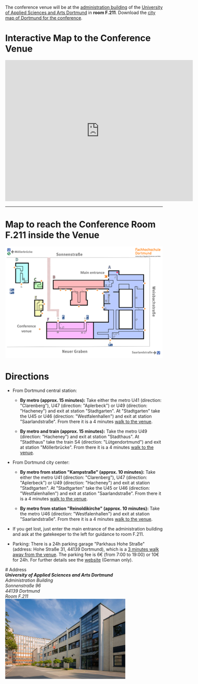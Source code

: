 The conference venue will be at the <a href="#address">administration building</a> of the [University of Applied Sciences and Arts Dortmund](https://www.fh-dortmund.de/en/) in <strong>room F.211</strong>. Download the [city map of Dortmund for the conference](../subpages/map/ms2019-city_map.pdf).

# Interactive Map to the Conference Venue
<div class="row">
<div class="text-center">
  <iframe src="https://www.google.com/maps/embed?pb=!1m18!1m12!1m3!1d2483.3825485155016!2d7.455289015624962!3d51.506197352793386!2m3!1f0!2f0!3f0!3m2!1i1024!2i768!4f13.1!3m3!1m2!1s0x47b919dc1ec5f671%3A0x291fa0ce0f667a2c!2sSonnenstra%C3%9Fe+96%2C+44139+Dortmund!5e0!3m2!1sde!2sde!4v1531929071125" width="600" height="450" frameborder="0" style="border:0" allowfullscreen></iframe>
</div>
</div>

<hr/>

# Map to reach the Conference Room F.211 inside the Venue
<div class="row">
<div class="text-center">
    <img src="/assets/images/sonnenstrasse_map.png" alt="">
</div>
</div>

# Directions

  * From Dortmund central station:

    * **By metro (approx. 15 minutes):** Take either the metro U41 (direction: "Clarenberg"), U47 (direction: "Aplerbeck") or U49 (direction: "Hacheney") and exit at station "Stadtgarten". At "Stadtgarten" take the U45 or U46 (direction: "Westfalenhallen") and exit at station "Saarlandstraße". From there it is a 4 minutes [walk to the venue](https://www.google.de/maps/dir/Saarlandstra%C3%9Fe,+44139+Dortmund/Sonnenstra%C3%9Fe+96,+Dortmund/@51.5058772,7.4566786,17z/data=!3m1!4b1!4m14!4m13!1m5!1m1!1s0x47b919dec173ab39:0xad909bc0dc137fce!2m2!1d7.4598375!2d51.50552!1m5!1m1!1s0x47b919dc215e6cab:0xb28503c3b9ea2dd7!2m2!1d7.4575604!2d51.5065031!3e2).

    * **By metro and train (approx. 15 minutes):** Take the metro U49 (direction: "Hacheney") and exit at station "Stadthaus". At "Stadthaus" take the train S4 (direction: "Lütgendortmund") and exit at station "Möllerbrücke". From there it is a 4 minutes [walk to the venue](https://www.google.de/maps/dir/M%C3%B6llerbr%C3%BCcke,+Dortmund/Sonnenstra%C3%9Fe+96,+Dortmund/@51.506795,7.4535036,18z/data=!3m1!4b1!4m14!4m13!1m5!1m1!1s0x47b919dcd31b5935:0xe8ae5759881d7f84!2m2!1d7.451622!2d51.507087!1m5!1m1!1s0x47b919dc215e6cab:0xb28503c3b9ea2dd7!2m2!1d7.4575604!2d51.5065031!3e2).

  * From Dortmund city center:
    * **By metro from station "Kampstraße" (approx. 10 minutes):** Take either the metro U41 (direction: "Clarenberg"), U47 (direction: "Aplerbeck") or U49 (direction: "Hacheney") and exit at station "Stadtgarten". At "Stadtgarten" take the U45 or U46 (direction: "Westfalenhallen") and exit at station "Saarlandstraße". From there it is a 4 minutes [walk to the venue](https://www.google.de/maps/dir/Saarlandstra%C3%9Fe,+44139+Dortmund/Sonnenstra%C3%9Fe+96,+Dortmund/@51.5058772,7.4566786,17z/data=!3m1!4b1!4m14!4m13!1m5!1m1!1s0x47b919dec173ab39:0xad909bc0dc137fce!2m2!1d7.4598375!2d51.50552!1m5!1m1!1s0x47b919dc215e6cab:0xb28503c3b9ea2dd7!2m2!1d7.4575604!2d51.5065031!3e2).

    * **By metro from station "Reinoldikirche" (approx. 10 minutes):** Take the metro U46 (direction: "Westfalenhallen") and exit at station "Saarlandstraße". From there it is a 4 minutes [walk to the venue](https://www.google.de/maps/dir/Saarlandstra%C3%9Fe,+44139+Dortmund/Sonnenstra%C3%9Fe+96,+Dortmund/@51.5058772,7.4566786,17z/data=!3m1!4b1!4m14!4m13!1m5!1m1!1s0x47b919dec173ab39:0xad909bc0dc137fce!2m2!1d7.4598375!2d51.50552!1m5!1m1!1s0x47b919dc215e6cab:0xb28503c3b9ea2dd7!2m2!1d7.4575604!2d51.5065031!3e2).

  * If you get lost, just enter the main entrance of the administration building and ask at the gatekeeper to the left for guidance to room F.211.

* Parking:
There is a 24h parking garage "Parkhaus Hohe Straße" (address: Hohe Straße 31, 44139 Dortmund), which is a [3 minutes walk away from the venue](https://www.google.de/maps/dir/Hohe+Str.+31,+44139+Dortmund/Sonnenstra%C3%9Fe+96,+Dortmund/@51.5068277,7.458417,19z/data=!3m1!4b1!4m14!4m13!1m5!1m1!1s0x47b919de5f010a87:0xdc0ab4c3530152bb!2m2!1d7.4601799!2d51.50717!1m5!1m1!1s0x47b919dc215e6cab:0xb28503c3b9ea2dd7!2m2!1d7.4575604!2d51.5065031!3e2). The parking fee is 6€ (from 7:00 to 19:00) or 10€ for 24h. For further details see the [website](https://www.klinikumdo.de/unternehmen/so-erreichen-sie-uns/parken-am-klinikum-do) (German only).

<span id="address"/>
# Address

<address>
<strong>University of Applied Sciences and Arts Dortmund</strong><br/>
Administration Building<br/>
Sonnenstraße 96<br/>
44139 Dortmund<br/>
Room F.211
</address>

<div class="row">
  <div class="center-block" style="width: 40vw;">
    <img src="/assets/images/sonnenstrasse_21.jpg" alt="">
  </div>
</div>
